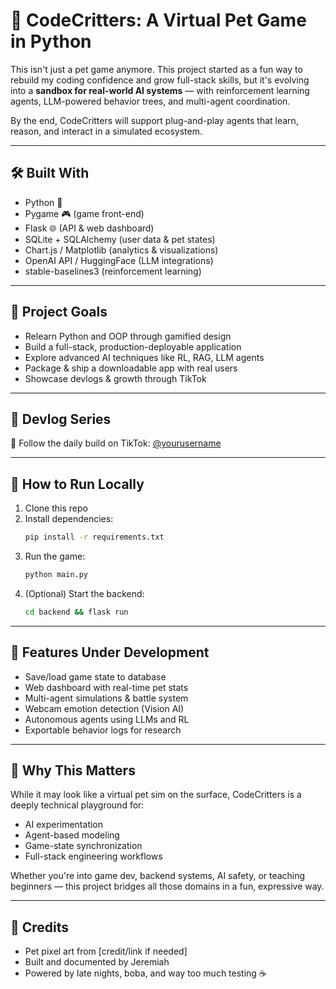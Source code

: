 # 🐾 CodeCritters: A Virtual Pet Game in Python

This isn't just a pet game anymore. This project started as a fun way to rebuild my coding confidence and grow full-stack skills, but it's evolving into a **sandbox for real-world AI systems** — with reinforcement learning agents, LLM-powered behavior trees, and multi-agent coordination.

By the end, CodeCritters will support plug-and-play agents that learn, reason, and interact in a simulated ecosystem.

---

## 🛠️ Built With
- Python 🐍
- Pygame 🎮 (game front-end)
- Flask 🌐 (API & web dashboard)
- SQLite + SQLAlchemy (user data & pet states)
- Chart.js / Matplotlib (analytics & visualizations)
- OpenAI API / HuggingFace (LLM integrations)
- stable-baselines3 (reinforcement learning)

---

## 🎯 Project Goals
- Relearn Python and OOP through gamified design
- Build a full-stack, production-deployable application
- Explore advanced AI techniques like RL, RAG, LLM agents
- Package & ship a downloadable app with real users
- Showcase devlogs & growth through TikTok

---

## 📅 Devlog Series
🎥 Follow the daily build on TikTok: [@yourusername](https://tiktok.com/@yourusername)

---

## 📂 How to Run Locally
1. Clone this repo
2. Install dependencies:
   ```bash
   pip install -r requirements.txt
   ```
3. Run the game:
   ```bash
   python main.py
   ```
4. (Optional) Start the backend:
   ```bash
   cd backend && flask run
   ```

---

## 🧪 Features Under Development
- Save/load game state to database
- Web dashboard with real-time pet stats
- Multi-agent simulations & battle system
- Webcam emotion detection (Vision AI)
- Autonomous agents using LLMs and RL
- Exportable behavior logs for research

---

## 🧠 Why This Matters
While it may look like a virtual pet sim on the surface, CodeCritters is a deeply technical playground for:
- AI experimentation
- Agent-based modeling
- Game-state synchronization
- Full-stack engineering workflows

Whether you're into game dev, backend systems, AI safety, or teaching beginners — this project bridges all those domains in a fun, expressive way.

---

## 🙌 Credits
- Pet pixel art from [credit/link if needed]
- Built and documented by Jeremiah
- Powered by late nights, boba, and way too much testing ☕